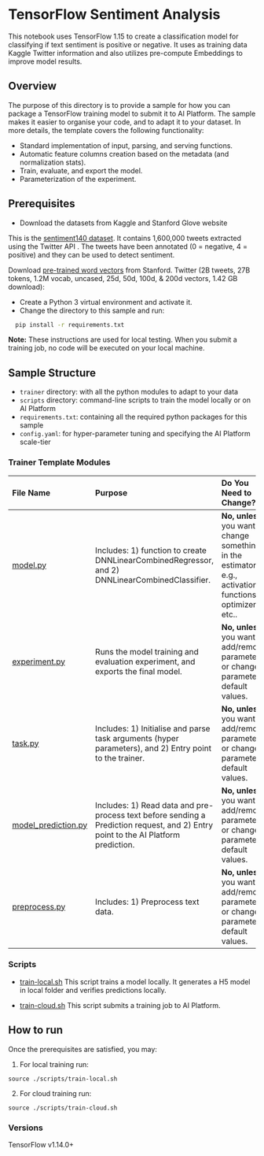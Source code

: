 # TensorFlow Sentiment Analysis

This notebook uses TensorFlow 1.15 to create a classification model for
classifying if text sentiment is positive or negative. It uses as
training data Kaggle Twitter information and also utilizes pre-compute
Embeddings to improve model results.

## Overview

The purpose of this directory is to provide a sample for how you can package a
TensorFlow training model to submit it to AI Platform. The sample makes it
easier to organise your code, and to adapt it to your dataset. In more details,
the template covers the following functionality:

*   Standard implementation of input, parsing, and serving functions.
*   Automatic feature columns creation based on the metadata (and normalization stats).
*   Train, evaluate, and export the model.
*   Parameterization of the experiment.

## Prerequisites
 
* Download the datasets from Kaggle and Stanford Glove website

This is the
[sentiment140 dataset](https://www.kaggle.com/kazanova/sentiment140/download).
It contains 1,600,000 tweets extracted using the Twitter API . The
tweets have been annotated (0 = negative, 4 = positive) and they can be
used to detect sentiment.

Download [pre-trained word
vectors](http://nlp.stanford.edu/data/glove.twitter.27B.zip) from
Stanford. Twitter (2B tweets, 27B tokens, 1.2M vocab, uncased, 25d, 50d, 100d, & 200d vectors, 1.42 GB download):

* Create a Python 3 virtual environment and activate it.
* Change the directory to this sample and run: 

```bash
  pip install -r requirements.txt
```

**Note:** These instructions are used for local testing. When you submit a training job, no code will be executed on 
your local machine.


## Sample Structure

* `trainer` directory: with all the python modules to adapt to your data
* `scripts` directory: command-line scripts to train the model locally or on AI Platform
* `requirements.txt`: containing all the required python packages for this sample 
* `config.yaml`: for hyper-parameter tuning and specifying the AI Platform scale-tier

### Trainer Template Modules

File Name                                         | Purpose                                                                                                                                                                                                                                                                                                                                | Do You Need to Change?
:------------------------------------------------ | :------------------------------------------------------------------------------------------------------------------------------------------------------------------------------------------------------------------------------------------------------------------------------------------------------------------------------------- | :---------------------
[model.py](trainer/model.py)           | Includes: 1) function to create DNNLinearCombinedRegressor, and 2) DNNLinearCombinedClassifier.                                                                                                                                                                                                                                        | **No, unless** you want to change something in the estimator, e.g., activation functions, optimizers, etc..
[experiment.py](trainer/experiment.py)       | Runs the model training and evaluation experiment, and exports the final model.                                                                                                                                                                                                                                                        | **No, unless** you want to add/remove parameters, or change parameter default values.
[task.py](trainer/task.py)             | Includes: 1) Initialise and parse task arguments (hyper parameters), and 2) Entry point to the trainer.                                                                                                                                                                                                                                | **No, unless** you want to add/remove parameters, or change parameter default values.
[model_prediction.py](trainer/model_prediction.py)             | Includes: 1) Read data and pre-process text before sending a Prediction request, and 2) Entry point to the AI Platform prediction.                                                                                                                                                                                                                                | **No, unless** you want to add/remove parameters, or change parameter default values.
[preprocess.py](trainer/preprocess.py)             | Includes: 1) Preprocess text data.                                                                                                                                                                                                                                | **No, unless** you want to add/remove parameters, or change parameter default values.


### Scripts

* [train-local.sh](scripts/train-local) This script trains a model
  locally. It generates a H5 model in local folder and verifies
  predictions locally.

* [train-cloud.sh](scripts/train-cloud.sh) This script submits a
  training job to AI Platform.

## How to run

Once the prerequisites are satisfied, you may:

1. For local training run:

```
source ./scripts/train-local.sh
```

2. For cloud training run:

```
source ./scripts/train-cloud.sh
```

### Versions
TensorFlow v1.14.0+
